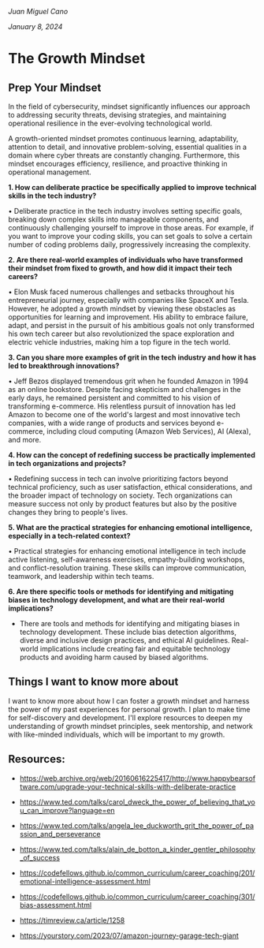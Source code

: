 *Juan Miguel Cano*

*January 8, 2024*

# The Growth Mindset

## Prep Your Mindset

In the field of cybersecurity, mindset significantly influences our approach to addressing security threats, devising strategies, and maintaining operational resilience in the ever-evolving technological world. 

A growth-oriented mindset promotes continuous learning, adaptability, attention to detail, and innovative problem-solving, essential qualities in a domain where cyber threats are constantly changing. Furthermore, this mindset encourages efficiency, resilience, and proactive thinking in operational management.

**1. How can deliberate practice be specifically applied to improve technical skills in the tech industry?**

•   Deliberate practice in the tech industry involves setting specific goals, breaking down complex skills into manageable components, and continuously challenging yourself to improve in those areas. For example, if you want to improve your coding skills, you can set goals to solve a certain number of coding problems daily, progressively increasing the complexity.

**2. Are there real-world examples of individuals who have transformed their mindset from fixed to growth, and how did it impact their tech careers?**

•   Elon Musk faced numerous challenges and setbacks throughout his entrepreneurial journey, especially with companies like SpaceX and Tesla. However, he adopted a growth mindset by viewing these obstacles as opportunities for learning and improvement. His ability to embrace failure, adapt, and persist in the pursuit of his ambitious goals not only transformed his own tech career but also revolutionized the space exploration and electric vehicle industries, making him a top figure in the tech world.

**3. Can you share more examples of grit in the tech industry and how it has led to breakthrough innovations?**

•   Jeff Bezos displayed tremendous grit when he founded Amazon in 1994 as an online bookstore. Despite facing skepticism and challenges in the early days, he remained persistent and committed to his vision of transforming e-commerce. His relentless pursuit of innovation has led Amazon to become one of the world's largest and most innovative tech companies, with a wide range of products and services beyond e-commerce, including cloud computing (Amazon Web Services), AI (Alexa), and more.

**4. How can the concept of redefining success be practically implemented in tech organizations and projects?**

•   Redefining success in tech can involve prioritizing factors beyond technical proficiency, such as user satisfaction, ethical considerations, and the broader impact of technology on society. Tech organizations can measure success not only by product features but also by the positive changes they bring to people's lives.

**5. What are the practical strategies for enhancing emotional intelligence, especially in a tech-related context?**

•   Practical strategies for enhancing emotional intelligence in tech include active listening, self-awareness exercises, empathy-building workshops, and conflict-resolution training. These skills can improve communication, teamwork, and leadership within tech teams.

**6. Are there specific tools or methods for identifying and mitigating biases in technology development, and what are their real-world implications?**
- There are tools and methods for identifying and mitigating biases in technology development. These include bias detection algorithms, diverse and inclusive design practices, and ethical AI guidelines. Real-world implications include creating fair and equitable technology products and avoiding harm caused by biased algorithms.

## Things I want to know more about

I want to know more about how I can foster a growth mindset and harness the power of my past experiences for personal growth. I plan to make time for self-discovery and development. I'll explore resources to deepen my understanding of growth mindset principles, seek mentorship, and network with like-minded individuals, which will be important to my growth.

## Resources: 
- https://web.archive.org/web/20160616225417/http://www.happybearsoftware.com/upgrade-your-technical-skills-with-deliberate-practice

- https://www.ted.com/talks/carol_dweck_the_power_of_believing_that_you_can_improve?language=en

- https://www.ted.com/talks/angela_lee_duckworth_grit_the_power_of_passion_and_perseverance

- https://www.ted.com/talks/alain_de_botton_a_kinder_gentler_philosophy_of_success

- https://codefellows.github.io/common_curriculum/career_coaching/201/emotional-intelligence-assessment.html

- https://codefellows.github.io/common_curriculum/career_coaching/301/bias-assessment.html

- https://timreview.ca/article/1258

- https://yourstory.com/2023/07/amazon-journey-garage-tech-giant